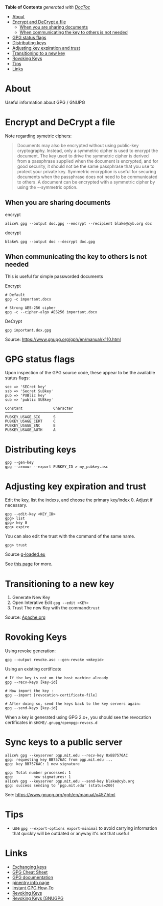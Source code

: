 <!-- START doctoc generated TOC please keep comment here to allow auto update -->
<!-- DON'T EDIT THIS SECTION, INSTEAD RE-RUN doctoc TO UPDATE -->
**Table of Contents**  *generated with [DocToc](https://github.com/thlorenz/doctoc)*

- [About](#about)
- [Encrypt and DeCrypt a file](#encrypt-and-decrypt-a-file)
  - [When you are sharing documents](#when-you-are-sharing-documents)
  - [When communicating the key to others is not needed](#when-communicating-the-key-to-others-is-not-needed)
- [GPG status flags](#gpg-status-flags)
- [Distributing keys](#distributing-keys)
- [Adjusting key expiration and trust](#adjusting-key-expiration-and-trust)
- [Transitioning to a new key](#transitioning-to-a-new-key)
- [Rovoking Keys](#rovoking-keys)
- [Tips](#tips)
- [Links](#links)

<!-- END doctoc generated TOC please keep comment here to allow auto update -->

# About
Useful information about GPG / GNUPG

# Encrypt and DeCrypt a file

Note regarding symetric ciphers:
> Documents may also be encrypted without using public-key cryptography. Instead, only a symmetric cipher is used to encrypt the document. The key used to drive the symmetric cipher is derived from a passphrase supplied when the document is encrypted, and for good security, it should not be the same passphrase that you use to protect your private key. Symmetric encryption is useful for securing documents when the passphrase does not need to be communicated to others. A document can be encrypted with a symmetric cipher by using the --symmetric option.

## When you are sharing documents

encrypt
```
alice% gpg --output doc.gpg --encrypt --recipient blake@cyb.org doc
```

decrypt
```
blake% gpg --output doc --decrypt doc.gpg
```

## When communicating the key to others is not needed 
This is useful for simple passworded documents

Encrypt
```
# Default
gpg -c important.docx

# Strong AES-256 cipher
gpg -c --cipher-algo AES256 important.docx
```

DeCrypt
```
gpg important.dox.gpg
```

Source: https://www.gnupg.org/gph/en/manual/x110.html

# GPG status flags

Upon inspection of the GPG source code, these appear to be the available status flags:

```
sec => 'SECret key'
ssb => 'Secret SuBkey'
pub => 'PUBlic key'
sub => 'public SUBkey'
```

```
Constant              Character
───────────────────────────────
PUBKEY_USAGE_SIG      S
PUBKEY_USAGE_CERT     C
PUBKEY_USAGE_ENC      E
PUBKEY_USAGE_AUTH     A
```

# Distributing keys

```
gpg --gen-key
gpg --armour --export PUBKEY_ID > my_pubkey.asc
```

# Adjusting key expiration and trust

Edit the key, list the indexs, and choose the primary key/index 0. Adjust if necessary. 
```
gpg --edit-key <KEY_ID>
gpg> list
gpg> key 0
gpg> expire
```

You can also edit the trust with the command of the same name.
```
gpg> trust
```

Source [g-loaded.eu](https://www.g-loaded.eu/2010/11/01/change-expiration-date-gpg-key/)

See [this page](https://www.g-loaded.eu/2010/11/01/change-expiration-date-gpg-key/) for more.

# Transitioning to a new key

1. Generate New Key
2. Open Interative Edit `gpg --edit <KEY>`
3. Trust The new Key with the command`trust`

Source: [Apache.org](https://www.apache.org/dev/key-transition.html)

# Rovoking Keys

Using revoke generation:
```
gpg --output revoke.asc --gen-revoke <mkeyid>
```

Using an existing certificate
```
# If the key is not on the host machine already
gpg --recv-keys [key-id]

# Now import the key :
gpg --import [revocation-certificate-file]

# After doing so, send the keys back to the key servers again:
gpg --send-keys [key-id]

```

When a key is generated using GPG 2.x+, you should see the revocation certificates in `$HOME/.gnupg/openpgp-revocs.d`

# Sync keys to a public server

```
alice% gpg --keyserver pgp.mit.edu --recv-key 0xBB7576AC
gpg: requesting key BB7576AC from pgp.mit.edu ...
gpg: key BB7576AC: 1 new signature

gpg: Total number processed: 1
gpg:         new signatures: 1
alice% gpg --keyserver pgp.mit.edu --send-key blake@cyb.org
gpg: success sending to 'pgp.mit.edu' (status=200)
```

See: https://www.gnupg.org/gph/en/manual/x457.html

# Tips

* use `gpg --export-options export-minimal` to avoid carrying information that quickly will be outdated or anyway it's not that useful

# Links

* [Exchanging keys](https://www.gnupg.org/gph/en/manual/x56.html)
* [GPG Cheat Sheet](http://irtfweb.ifa.hawaii.edu/~lockhart/gpg/gpg-cs.html)
* [GPG documentation](https://www.gnupg.org/documentation/manpage.html)
* [pinentry info page](https://gist.github.com/ProfessorKaos64/05d1f284f931223624834788da045c65)
* [Instant GPG How-To](http://homepages.inf.ed.ac.uk/da/id/gpg-howto.shtml)
* [Revoking Keys](https://www.hackdiary.com/2004/01/18/revoking-a-gpg-key/)
* [Revoking Keys (GNUGPG](https://www.gnupg.org/gph/en/manual/c14.html)
